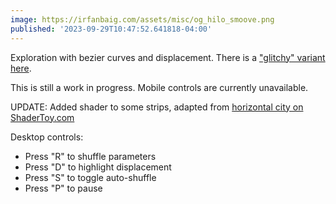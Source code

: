 ```yaml
---
image: https://irfanbaig.com/assets/misc/og_hilo_smoove.png
published: '2023-09-29T10:47:52.641818-04:00'
---
```


Exploration with bezier curves and displacement. There is a ["glitchy" variant here](hilo_glitchy.html).

This is still a work in progress. Mobile controls are currently unavailable.

UPDATE: Added shader to some strips, adapted from [horizontal city on ShaderToy.com](https://www.shadertoy.com/view/3tKyzG)

Desktop controls:

* Press "R" to shuffle parameters
* Press "D" to highlight displacement
* Press "S" to toggle auto-shuffle
* Press "P" to pause